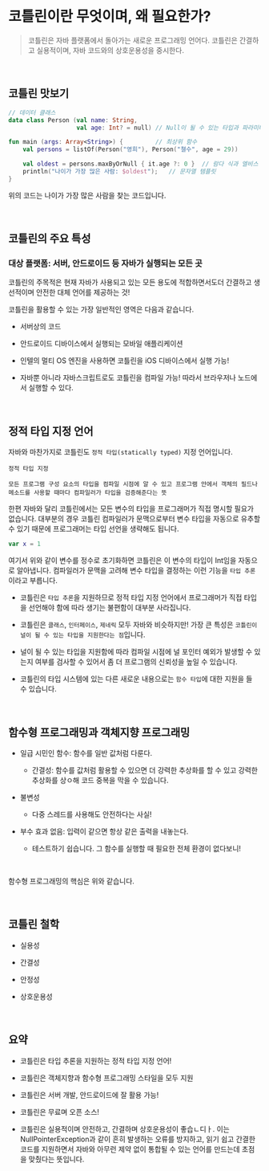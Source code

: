 # 코틀린이란 무엇이며, 왜 필요한가?

> 코틀린은 자바 플랫폼에서 돌아가는 새로운 프로그래밍 언어다. 코틀린은 간결하고 실용적이며, 자바 코드와의 상호운용성을 중시한다.

<br>

## 코틀린 맛보기

```kotlin
// 데이터 클래스
data class Person (val name: String,
                   val age: Int? = null) // Null이 될 수 있는 타입과 파라미터 디폴트 값

fun main (args: Array<String>) {         // 최상위 함수
    val persons = listOf(Person("영희"), Person("쳘수", age = 29))

    val oldest = persons.maxByOrNull { it.age ?: 0 }  // 람다 식과 엘비스 연산자
    println("나이가 가장 많은 사람: $oldest");   // 문자열 템플릿
}
```

위의 코드는 나이가 가장 많은 사람을 찾는 코드입니다. 

<br>

## 코틀린의 주요 특성

### 대상 플랫폼: 서버, 안드로이드 등 자바가 실행되는 모든 곳

코틀린의 주목적은 현재 자바가 사용되고 있는 모든 용도에 적합하면서도더 간결하고 생선적이며 안전한 대체 언어를 제공하는 것!

코틀린을 활용할 수 있는 가장 일반적인 영역은 다음과 같습니다.

- 서버상의 코드

- 안드로이드 디바이스에서 실행되는 모바일 애플리케이션

- 인텔의 멀티 OS 엔진을 사용하면 코틀린을 iOS 디바이스에서 실행 가능!

- 자바뿐 아니라 자바스크립트로도 코틀린을 컴파일 가능! 따라서 브라우저나 노드에서 실행할 수 있다.

<br>

## 정적 타입 지정 언어

자바와 마찬가지로 코틀린도 `정적 타입(statically typed)` 지정 언어입니다. 

```
정적 타입 지정

모든 프로그램 구성 요소의 타입을 컴파일 시점에 알 수 있고 프로그램 안에서 객체의 필드나 메소드를 사용할 때마다 컴파일러가 타입을 검증해준다는 뜻
```` 

한편 자바와 달리 코틀린에서는 모든 변수의 타입을 프로그래머가 직접 명시할 필요가 없습니다. 대부분의 경우 코틀린 컴파일러가 문맥으로부터 변수 타입을 자동으로 유추할 수 있기 때문에 프로그래머는 타입 선언을 생략해도 됩니다. 

```kotlin
var x = 1
```

여기서 위와 같이 변수를 정수로 초기화하면 코틀린은 이 변수의 타입이 Int임을 자동으로 알아냅니다. 컴파일러가 문맥을 고려해 변수 타입을 결정하는 이런 기능을 `타입 추론`이라고 부릅니다.

- 코틀린은 `타입 추론`을 지원하므로 정적 타입 지정 언어에서 프로그래머가 직접 타입을 선언해야 함에 따라 생기는 불편함이 대부분 사라집니다.

- 코틀린은 `클래스`, `인터페이스`, `제네릭` 모두 자바와 비슷하지만! 가장 큰 특성은 `코틀린이 널이 될 수 있는 타입을 지원한다는 점`입니다.

- 널이 될 수 있는 타입을 지원함에 따라 컴파일 시점에 널 포인터 예외가 발생할 수 있는지 여부를 검사할 수 있어서 좀 더 프로그램의 신뢰성을 높일 수 있습니다.

- 코틀린의 타입 시스템에 있는 다른 새로운 내용으로는 `함수 타입`에 대한 지원을 들 수 있습니다. 

<br>

## 함수형 프로그래밍과 객체지향 프로그래밍 

- 일급 시민인 함수: 함수를 일반 값처럼 다룬다.
    - 간결성: 함수를 값처럼 활용할 수 있으면 더 강력한 추상화를 할 수 있고 강력한 추상화를 상ㅇ해 코드 중복을 막을 수 있습니다.

- 불변성
    - 다중 스레드를 사용해도 안전하다는 사실!

- 부수 효과 없음: 입력이 같으면 항상 같은 출력을 내놓는다.
    - 테스트하기 쉽습니다. 그 함수를 실행할 때 필요한 전체 환경이 없다보니!

<br>

함수형 프로그래밍의 핵심은 위와 같습니다. 

<br>

## 코틀린 철학

- 실용성

- 간결성

- 안정성

- 상호운용성

<br>

## 요약

- 코틀린은 타입 추론을 지원하는 정적 타입 지정 언어!

- 코틀린은 객체지향과 함수형 프로그래밍 스타일을 모두 지원

- 코틀린은 서버 개발, 안드로이드에 잘 활용 가능!

- 코틀린은 무료며 오픈 소스!

- 코틀린은 실용적이며 안전하고, 간결하며 상호운용성이 좋습ㄴ디ㅏ. 이는 NullPointerException과 같이 흔히 발생하는 오류를 방지하고, 읽기 쉽고 간결한 코드를 지원하면서 자바와 아무런 제약 없이 통합될 수 있는 언어를 만드는데 초점을 맞췄다는 뜻입니다.
